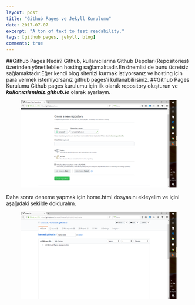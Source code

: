 ```yaml
---
layout: post
title: "Github Pages ve Jekyll Kurulumu"
date: 2017-07-07
excerpt: "A ton of text to test readability."
tags: [github pages, jekyll, blog]
comments: true
---
```

##Github Pages Nedir?
Github, kullanıcılarına Github Depoları(Repositories) üzerinden yönetilebilen hosting sağlamaktadır.En önemlisi de bunu ücretsiz sağlamaktadır.Eğer kendi blog sitenizi kurmak istiyorsanız ve hosting için para vermek istemiyorsanız github pages'i kullanabilirsiniz.
##Github Pages Kurulumu
Github pages kurulumu için ilk olarak repository oluşturun ve **_kullanıcıisminiz.github.io_** olarak ayarlayın.
<figure>
<a href="https://github.com/alikaraca/alikaraca.github.io/blob/master/assets/img/github%20pages.png"><img src="https://github.com/alikaraca/alikaraca.github.io/blob/master/assets/img/github%20pages.png"></a>
</figure>
 
Daha sonra deneme yapmak için home.html dosyasını ekleyelim ve içini aşağıdaki şekilde dolduralım.
<figure>
    <a href="https://github.com/alikaraca/alikaraca.github.io/blob/master/assets/img/home.png"><img                                           src="https://github.com/alikaraca/alikaraca.github.io/blob/master/assets/img/home.png"></a>
</figure>
 
